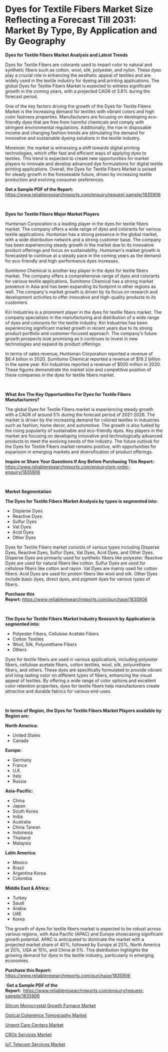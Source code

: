<p><h1>Dyes for Textile Fibers Market Size Reflecting a Forecast Till 2031: Market By Type, By Application and By Geography</h1></p><p><strong>Dyes for Textile Fibers Market Analysis and Latest Trends</strong></p>
<p><p>Dyes for Textile Fibers are colorants used to impart color to natural and synthetic fibers such as cotton, wool, silk, polyester, and nylon. These dyes play a crucial role in enhancing the aesthetic appeal of textiles and are widely used in the textile industry for dyeing and printing applications. The global Dyes for Textile Fibers Market is expected to witness significant growth in the coming years, with a projected CAGR of 5.6% during the forecast period.</p><p>One of the key factors driving the growth of the Dyes for Textile Fibers Market is the increasing demand for textiles with vibrant colors and high color fastness properties. Manufacturers are focusing on developing eco-friendly dyes that are free from harmful chemicals and comply with stringent environmental regulations. Additionally, the rise in disposable income and changing fashion trends are stimulating the demand for innovative and sustainable dyeing solutions in the textile industry.</p><p>Moreover, the market is witnessing a shift towards digital printing technologies, which offer fast and efficient ways of applying dyes to textiles. This trend is expected to create new opportunities for market players to innovate and develop advanced dye formulations for digital textile printing applications. Overall, the Dyes for Textile Fibers Market is poised for steady growth in the foreseeable future, driven by increasing textile production and evolving consumer preferences.</p></p>
<p><strong>Get a Sample PDF of the Report:&nbsp;</strong> <a href="https://www.reliableresearchreports.com/enquiry/request-sample/1835906">https://www.reliableresearchreports.com/enquiry/request-sample/1835906</a></p>
<p>&nbsp;</p>
<p><strong>Dyes for Textile Fibers Major Market Players</strong></p>
<p><p>Huntsman Corporation is a leading player in the dyes for textile fibers market. The company offers a wide range of dyes and colorants for various textile applications. Huntsman has a strong presence in the global market, with a wide distribution network and a strong customer base. The company has been experiencing steady growth in the market due to its innovative product offerings and focus on sustainability. Huntsman's market growth is forecasted to continue at a steady pace in the coming years as the demand for eco-friendly and high-performance dyes increases.</p><p>Sumitomo Chemical is another key player in the dyes for textile fibers market. The company offers a comprehensive range of dyes and colorants for various textile applications. Sumitomo Chemical has a strong market presence in Asia and has been expanding its footprint in other regions as well. The company's market growth is driven by its focus on research and development activities to offer innovative and high-quality products to its customers.</p><p>Kiri Industries is a prominent player in the dyes for textile fibers market. The company specializes in the manufacturing and distribution of a wide range of dyes and colorants for the textile industry. Kiri Industries has been experiencing significant market growth in recent years due to its strong product portfolio and customer-focused approach. The company's future growth prospects look promising as it continues to invest in new technologies and expand its product offerings.</p><p>In terms of sales revenue, Huntsman Corporation reported a revenue of $6.4 billion in 2020. Sumitomo Chemical reported a revenue of $19.2 billion in the same year. Kiri Industries reported a revenue of $500 million in 2020. These figures demonstrate the market size and competitive position of these companies in the dyes for textile fibers market.</p></p>
<p>&nbsp;</p>
<p><strong>What Are The Key Opportunities For Dyes for Textile Fibers Manufacturers?</strong></p>
<p><p>The global Dyes for Textile Fibers market is experiencing steady growth with a CAGR of around 5% during the forecast period of 2021-2026. The market is driven by the increasing demand for colored textiles in industries such as fashion, home decor, and automotive. The growth is also fueled by the rising popularity of sustainable and eco-friendly dyes. Key players in the market are focusing on developing innovative and technologically advanced products to meet the evolving needs of the industry. The future outlook for the Dyes for Textile Fibers market remains positive, with opportunities for expansion in emerging markets and diversification of product offerings.</p></p>
<p><strong>Inquire or Share Your Questions If Any Before Purchasing This Report:</strong> <a href="https://www.reliableresearchreports.com/enquiry/pre-order-enquiry/1835906">https://www.reliableresearchreports.com/enquiry/pre-order-enquiry/1835906</a></p>
<p>&nbsp;</p>
<p><strong>Market Segmentation</strong></p>
<p><strong>The Dyes for Textile Fibers Market Analysis by types is segmented into:</strong></p>
<p><ul><li>Disperse Dyes</li><li>Reactive Dyes</li><li>Sulfur Dyes</li><li>Vat Dyes</li><li>Acid Dyes</li><li>Other Dyes</li></ul></p>
<p><p>Dyes for Textile Fibers market consists of various types including Disperse Dyes, Reactive Dyes, Sulfur Dyes, Vat Dyes, Acid Dyes, and Other Dyes. Disperse Dyes are primarily used for synthetic fibers like polyester. Reactive Dyes are used for natural fibers like cotton. Sulfur Dyes are used for cellulose fibers like cotton and rayon. Vat Dyes are mainly used for cotton fibers. Acid Dyes are used for protein fibers like wool and silk. Other Dyes include basic dyes, direct dyes, and pigment dyes for various types of fibers.</p></p>
<p><strong>Purchase this Report:&nbsp;</strong><a href="https://www.reliableresearchreports.com/purchase/1835906">https://www.reliableresearchreports.com/purchase/1835906</a></p>
<p>&nbsp;</p>
<p><strong>The Dyes for Textile Fibers Market Industry Research by Application is segmented into:</strong></p>
<p><ul><li>Polyester Fibers, Cellulose Acetate Fibers</li><li>Cotton Textiles</li><li>Wool, Silk, Polyurethane Fibers</li><li>Others</li></ul></p>
<p><p>Dyes for textile fibers are used in various applications, including polyester fibers, cellulose acetate fibers, cotton textiles, wool, silk, polyurethane fibers, and others. These dyes are specifically formulated to provide vibrant and long-lasting color on different types of fibers, enhancing the visual appeal of textiles. By offering a wide range of color options and excellent color retention properties, dyes for textile fibers help manufacturers create attractive and durable fabrics for various end-uses.</p></p>
<p>&nbsp;</p>
<p><strong>In terms of Region, the Dyes for Textile Fibers Market Players available by Region are:</strong></p>
<p>
    <p> <strong> North America: </strong>
        <ul>
            <li>United States</li>
            <li>Canada</li>
        </ul>
        </p> 
    <p> <strong> Europe: </strong>
        <ul>
            <li>Germany</li>
            <li>France</li>
            <li>U.K.</li>
            <li>Italy</li>
            <li>Russia</li>
        </ul>
        </p> 
    <p> <strong> Asia-Pacific: </strong>
        <ul>
            <li>China</li>
            <li>Japan</li>
            <li>South Korea</li>
            <li>India</li>
            <li>Australia</li>
            <li>China Taiwan</li>
            <li>Indonesia</li>
            <li>Thailand</li>
            <li>Malaysia</li>
        </ul>
        </p> 
    <p> <strong> Latin America: </strong>
        <ul>
            <li>Mexico</li>
            <li>Brazil</li>
            <li>Argentina Korea</li>
            <li>Colombia</li>
        </ul>
        </p> 
    <p> <strong> Middle East & Africa: </strong>
        <ul>
            <li>Turkey</li>
            <li>Saudi</li>
            <li>Arabia</li>
            <li>UAE</li>
            <li>Korea</li>
        </ul>
    </p>
    </p>
<p><p>The growth of dyes for textile fibers market is expected to be robust across various regions, with Asia Pacific (APAC) and Europe showcasing significant growth potential. APAC is anticipated to dominate the market with a projected market share of 40%, followed by Europe at 25%, North America at 20%, USA at 10%, and China at 5%. This distribution highlights the growing demand for dyes in the textile industry, particularly in emerging economies.</p></p>
<p><strong>Purchase this Report: </strong><a href="https://www.reliableresearchreports.com/purchase/1835906">https://www.reliableresearchreports.com/purchase/1835906</a></p>
<p>&nbsp;<strong>Get a Sample PDF of the Report:&nbsp;&nbsp;</strong><a href="https://www.reliableresearchreports.com/enquiry/request-sample/1835906">https://www.reliableresearchreports.com/enquiry/request-sample/1835906</a></p>
<p><strong></strong></p>
<p><p><a href="https://github.com/biheemgalvinlouises6hokrh3h/Market-Research-Report-List-1/blob/main/silicon-monocrystal-growth-furnace-market.md">Silicon Monocrystal Growth Furnace Market</a></p><p><a href="https://medium.com/@thomasking867/optical-coherence-tomography-market-analysis-its-cagr-market-segmentation-and-global-industry-1747aad2d58e">Optical Coherence Tomography Market</a></p><p><a href="https://medium.com/@thomasking867/urgent-care-centers-market-furnishes-information-on-market-share-market-trends-and-market-growth-c44ccd613c74">Urgent Care Centers Market</a></p><p><a href="https://medium.com/@thomasking867/cros-services-market-outlook-industry-overview-and-forecast-2024-to-2031-e5155c428678">CROs Services Market</a></p><p><a href="https://medium.com/@samirmayert64/iot-telecom-services-market-furnishes-information-on-market-share-market-trends-and-market-growth-0b2b742d78f0">IoT Telecom Services Market</a></p></p>